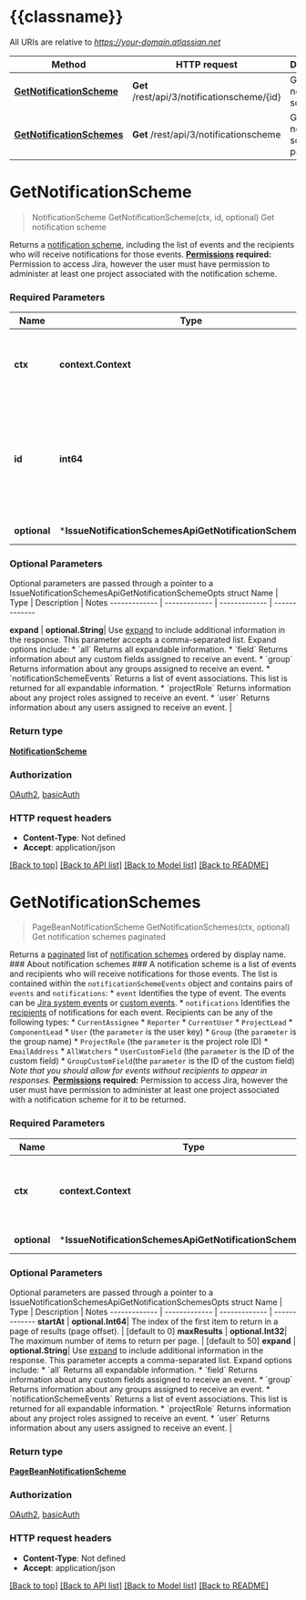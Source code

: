 # {{classname}}

All URIs are relative to *https://your-domain.atlassian.net*

Method | HTTP request | Description
------------- | ------------- | -------------
[**GetNotificationScheme**](IssueNotificationSchemesApi.md#GetNotificationScheme) | **Get** /rest/api/3/notificationscheme/{id} | Get notification scheme
[**GetNotificationSchemes**](IssueNotificationSchemesApi.md#GetNotificationSchemes) | **Get** /rest/api/3/notificationscheme | Get notification schemes paginated

# **GetNotificationScheme**
> NotificationScheme GetNotificationScheme(ctx, id, optional)
Get notification scheme

Returns a [notification scheme](https://confluence.atlassian.com/x/8YdKLg), including the list of events and the recipients who will receive notifications for those events.  **[Permissions](#permissions) required:** Permission to access Jira, however the user must have permission to administer at least one project associated with the notification scheme.

### Required Parameters

Name | Type | Description  | Notes
------------- | ------------- | ------------- | -------------
 **ctx** | **context.Context** | context for authentication, logging, cancellation, deadlines, tracing, etc.
  **id** | **int64**| The ID of the notification scheme. Use [Get notification schemes paginated](#api-rest-api-3-notificationscheme-get) to get a list of notification scheme IDs. | 
 **optional** | ***IssueNotificationSchemesApiGetNotificationSchemeOpts** | optional parameters | nil if no parameters

### Optional Parameters
Optional parameters are passed through a pointer to a IssueNotificationSchemesApiGetNotificationSchemeOpts struct
Name | Type | Description  | Notes
------------- | ------------- | ------------- | -------------

 **expand** | **optional.String**| Use [expand](#expansion) to include additional information in the response. This parameter accepts a comma-separated list. Expand options include:   *  &#x60;all&#x60; Returns all expandable information.  *  &#x60;field&#x60; Returns information about any custom fields assigned to receive an event.  *  &#x60;group&#x60; Returns information about any groups assigned to receive an event.  *  &#x60;notificationSchemeEvents&#x60; Returns a list of event associations. This list is returned for all expandable information.  *  &#x60;projectRole&#x60; Returns information about any project roles assigned to receive an event.  *  &#x60;user&#x60; Returns information about any users assigned to receive an event. | 

### Return type

[**NotificationScheme**](NotificationScheme.md)

### Authorization

[OAuth2](../README.md#OAuth2), [basicAuth](../README.md#basicAuth)

### HTTP request headers

 - **Content-Type**: Not defined
 - **Accept**: application/json

[[Back to top]](#) [[Back to API list]](../README.md#documentation-for-api-endpoints) [[Back to Model list]](../README.md#documentation-for-models) [[Back to README]](../README.md)

# **GetNotificationSchemes**
> PageBeanNotificationScheme GetNotificationSchemes(ctx, optional)
Get notification schemes paginated

Returns a [paginated](#pagination) list of [notification schemes](https://confluence.atlassian.com/x/8YdKLg) ordered by display name.  ### About notification schemes ###  A notification scheme is a list of events and recipients who will receive notifications for those events. The list is contained within the `notificationSchemeEvents` object and contains pairs of `events` and `notifications`:   *  `event` Identifies the type of event. The events can be [Jira system events](https://confluence.atlassian.com/x/8YdKLg#Creatinganotificationscheme-eventsEvents) or [custom events](https://confluence.atlassian.com/x/AIlKLg).  *  `notifications` Identifies the [recipients](https://confluence.atlassian.com/x/8YdKLg#Creatinganotificationscheme-recipientsRecipients) of notifications for each event. Recipients can be any of the following types:           *  `CurrentAssignee`      *  `Reporter`      *  `CurrentUser`      *  `ProjectLead`      *  `ComponentLead`      *  `User` (the `parameter` is the user key)      *  `Group` (the `parameter` is the group name)      *  `ProjectRole` (the `parameter` is the project role ID)      *  `EmailAddress`      *  `AllWatchers`      *  `UserCustomField` (the `parameter` is the ID of the custom field)      *  `GroupCustomField`(the `parameter` is the ID of the custom field)  *Note that you should allow for events without recipients to appear in responses.*  **[Permissions](#permissions) required:** Permission to access Jira, however the user must have permission to administer at least one project associated with a notification scheme for it to be returned.

### Required Parameters

Name | Type | Description  | Notes
------------- | ------------- | ------------- | -------------
 **ctx** | **context.Context** | context for authentication, logging, cancellation, deadlines, tracing, etc.
 **optional** | ***IssueNotificationSchemesApiGetNotificationSchemesOpts** | optional parameters | nil if no parameters

### Optional Parameters
Optional parameters are passed through a pointer to a IssueNotificationSchemesApiGetNotificationSchemesOpts struct
Name | Type | Description  | Notes
------------- | ------------- | ------------- | -------------
 **startAt** | **optional.Int64**| The index of the first item to return in a page of results (page offset). | [default to 0]
 **maxResults** | **optional.Int32**| The maximum number of items to return per page. | [default to 50]
 **expand** | **optional.String**| Use [expand](#expansion) to include additional information in the response. This parameter accepts a comma-separated list. Expand options include:   *  &#x60;all&#x60; Returns all expandable information.  *  &#x60;field&#x60; Returns information about any custom fields assigned to receive an event.  *  &#x60;group&#x60; Returns information about any groups assigned to receive an event.  *  &#x60;notificationSchemeEvents&#x60; Returns a list of event associations. This list is returned for all expandable information.  *  &#x60;projectRole&#x60; Returns information about any project roles assigned to receive an event.  *  &#x60;user&#x60; Returns information about any users assigned to receive an event. | 

### Return type

[**PageBeanNotificationScheme**](PageBeanNotificationScheme.md)

### Authorization

[OAuth2](../README.md#OAuth2), [basicAuth](../README.md#basicAuth)

### HTTP request headers

 - **Content-Type**: Not defined
 - **Accept**: application/json

[[Back to top]](#) [[Back to API list]](../README.md#documentation-for-api-endpoints) [[Back to Model list]](../README.md#documentation-for-models) [[Back to README]](../README.md)

